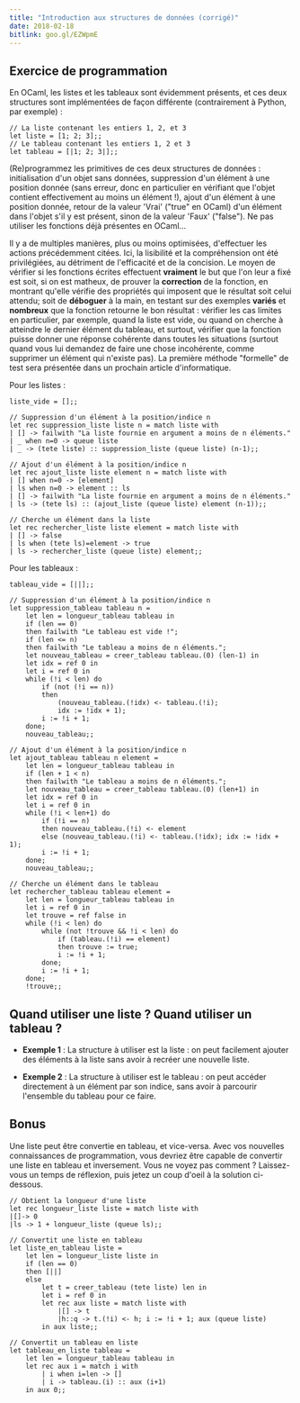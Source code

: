 ```yaml
---
title: "Introduction aux structures de données (corrigé)"
date: 2018-02-18
bitlink: goo.gl/EZWpmE
---
```


## Exercice de programmation ##

En OCaml, les listes et les tableaux sont évidemment présents, et ces deux structures sont implémentées de façon différente (contrairement à Python, par exemple) :

```
// La liste contenant les entiers 1, 2, et 3
let liste = [1; 2; 3];;
// Le tableau contenant les entiers 1, 2 et 3
let tableau = [|1; 2; 3|];;
```

(Re)programmez les primitives de ces deux structures de données : initialisation d'un objet sans données, suppression d'un élément à une position donnée (sans erreur, donc en particulier en vérifiant que l'objet contient effectivement au moins un élément !), ajout d'un élément à une position donnée, retour de la valeur 'Vrai' ("true" en OCaml) d'un élément dans l'objet s'il y est présent, sinon de la valeur 'Faux' ("false"). Ne pas utiliser les fonctions déjà présentes en OCaml...

Il y a de multiples manières, plus ou moins optimisées, d'effectuer les actions précédemment citées. Ici, la lisibilité et la compréhension ont été privilégiées, au détriment de l'efficacité et de la concision. Le moyen de vérifier si les fonctions écrites effectuent **vraiment** le but que l'on leur a fixé est soit, si on est matheux, de prouver la **correction** de la fonction, en montrant qu'elle vérifie des propriétés qui imposent que le résultat soit celui attendu; soit de __déboguer__ à la main, en testant sur des exemples **variés** et **nombreux** que la fonction retourne le bon résultat : vérifier les cas limites en particulier, par exemple, quand la liste est vide, ou quand on cherche à atteindre le dernier élément du tableau, et surtout, vérifier que la fonction puisse donner une réponse cohérente dans toutes les situations (surtout quand vous lui demandez de faire une chose incohérente, comme supprimer un élément qui n'existe pas). La première méthode "formelle" de test sera présentée dans un prochain article d'informatique.

Pour les listes :

```
liste_vide = [];;

// Suppression d'un élément à la position/indice n
let rec suppression_liste liste n = match liste with
| [] -> failwith "La liste fournie en argument a moins de n éléments."
| _ when n=0 -> queue liste
| _ -> (tete liste) :: suppression_liste (queue liste) (n-1);;

// Ajout d'un élément à la position/indice n
let rec ajout_liste liste element n = match liste with
| [] when n=0 -> [element]
| ls when n=0 -> element :: ls
| [] -> failwith "La liste fournie en argument a moins de n éléments."
| ls -> (tete ls) :: (ajout_liste (queue liste) element (n-1));;

// Cherche un élément dans la liste
let rec rechercher_liste liste element = match liste with
| [] -> false
| ls when (tete ls)=element -> true
| ls -> rechercher_liste (queue liste) element;;
```

Pour les tableaux :

```
tableau_vide = [||];;

// Suppression d'un élément à la position/indice n
let suppression_tableau tableau n =
	let len = longueur_tableau tableau in
	if (len == 0)
	then failwith "Le tableau est vide !";
	if (len <= n)
	then failwith "Le tableau a moins de n éléments.";
	let nouveau_tableau = creer_tableau tableau.(0) (len-1) in
	let idx = ref 0 in
	let i = ref 0 in
	while (!i < len) do
		if (not (!i == n))
		then
			(nouveau_tableau.(!idx) <- tableau.(!i);
			idx := !idx + 1);
		i := !i + 1;
	done;
	nouveau_tableau;;

// Ajout d'un élément à la position/indice n
let ajout_tableau tableau n element = 
	let len = longueur_tableau tableau in
	if (len + 1 < n)
	then failwith "Le tableau a moins de n éléments.";
	let nouveau_tableau = creer_tableau tableau.(0) (len+1) in
	let idx = ref 0 in
	let i = ref 0 in
	while (!i < len+1) do
		if (!i == n)
		then nouveau_tableau.(!i) <- element
		else (nouveau_tableau.(!i) <- tableau.(!idx); idx := !idx + 1);
		i := !i + 1;
	done;
	nouveau_tableau;;

// Cherche un élément dans le tableau
let rechercher_tableau tableau element =
	let len = longueur_tableau tableau in
	let i = ref 0 in
	let trouve = ref false in
	while (!i < len) do
		while (not !trouve && !i < len) do
			if (tableau.(!i) == element)
			then trouve := true;
			i := !i + 1;
		done;
		i := !i + 1;
	done;
	!trouve;;
```

## Quand utiliser une liste ? Quand utiliser un tableau ? ##

+ __Exemple 1__ : La structure à utiliser est la liste : on peut facilement ajouter des éléments à la liste sans avoir à recréer une nouvelle liste. 

+ __Exemple 2__ : La structure à utiliser est le tableau : on peut accéder directement à un élément par son indice, sans avoir à parcourir l'ensemble du tableau pour ce faire.

## Bonus ##

Une liste peut être convertie en tableau, et vice-versa. Avec vos nouvelles connaissances de programmation, vous devriez être capable de convertir une liste en tableau et inversement. Vous ne voyez pas comment ? Laissez-vous un temps de réflexion, puis jetez un coup d'oeil à la solution ci-dessous.

```
// Obtient la longueur d'une liste 
let rec longueur_liste liste = match liste with
|[]-> 0
|ls -> 1 + longueur_liste (queue ls);;

// Convertit une liste en tableau
let liste_en_tableau liste =
	let len = longueur_liste liste in
	if (len == 0)
	then [||]
	else 
		let t = creer_tableau (tete liste) len in
		let i = ref 0 in
		let rec aux liste = match liste with
			|[] -> t
			|h::q -> t.(!i) <- h; i := !i + 1; aux (queue liste)
		in aux liste;;

// Convertit un tableau en liste
let tableau_en_liste tableau = 
	let len = longueur_tableau tableau in
	let rec aux i = match i with
		| i when i=len -> []
		| i -> tableau.(i) :: aux (i+1)
	in aux 0;;
```

